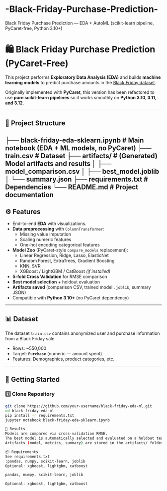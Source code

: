 # -Black-Friday-Purchase-Prediction-
Black Friday Purchase Prediction — EDA + AutoML (scikit-learn pipeline, PyCaret-free, Python 3.10+)
# 🛍️ Black Friday Purchase Prediction (PyCaret-Free)

This project performs **Exploratory Data Analysis (EDA)** and builds **machine learning models** to predict purchase amounts in the [Black Friday dataset](https://www.kaggle.com/datasets/mehdidag/black-friday).  

Originally implemented with **PyCaret**, this version has been refactored to use **pure scikit-learn pipelines** so it works smoothly on **Python 3.10, 3.11, and 3.12**.

---

## 📂 Project Structure
├── black-friday-eda-sklearn.ipynb # Main notebook (EDA + ML models, no PyCaret)
├── train.csv # Dataset
├── artifacts/ # (Generated) Model artifacts and results
│ ├── model_comparison.csv
│ ├── best_model.joblib
│ └── summary.json
├── requirements.txt # Dependencies
└── README.md # Project documentation
---

## ⚙️ Features
- End-to-end **EDA** with visualizations.
- **Data preprocessing** with `ColumnTransformer`:
  - Missing value imputation
  - Scaling numeric features
  - One-hot encoding categorical features
- **Model Zoo** (PyCaret-style `compare_models` replacement):
  - Linear Regression, Ridge, Lasso, ElasticNet
  - Random Forest, ExtraTrees, Gradient Boosting
  - KNN, SVR
  - XGBoost / LightGBM / CatBoost *(if installed)*
- **5-fold Cross Validation** for RMSE comparison
- **Best model selection** + holdout evaluation
- **Artifacts saved** (comparison CSV, trained model `.joblib`, summary JSON)
- Compatible with **Python 3.10+** (no PyCaret dependency)

---

## 📊 Dataset
The dataset `train.csv` contains anonymized user and purchase information from a Black Friday sale.  
- Rows: ~550,000  
- Target: **`Purchase`** (numeric — amount spent)  
- Features: Demographics, product categories, etc.  

---

## 🚀 Getting Started

### 1️⃣ Clone Repository
```bash
git clone https://github.com/your-username/black-friday-eda-ml.git
cd black-friday-eda-ml
pip install -r requirements.txt
jupyter notebook black-friday-eda-sklearn.ipynb

📝 Results
Models are compared via cross-validation RMSE.
The best model is automatically selected and evaluated on a holdout test set.
Artifacts (model, metrics, summary) are stored in the artifacts/ folder.

📦 Requirements
See requirements.txt
:pandas, numpy, scikit-learn, joblib
Optional: xgboost, lightgbm, catboost

pandas, numpy, scikit-learn, joblib

Optional: xgboost, lightgbm, catboost
